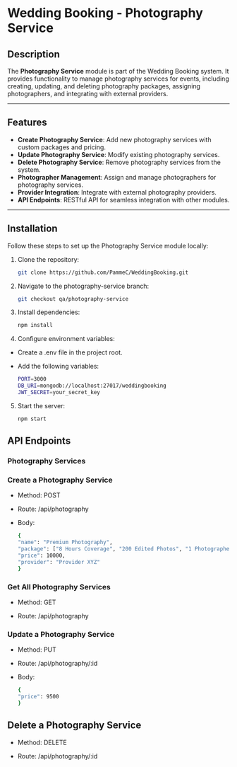 # Wedding Booking - Photography Service

## Description

The **Photography Service** module is part of the Wedding Booking system. It provides functionality to manage photography services for events, including creating, updating, and deleting photography packages, assigning photographers, and integrating with external providers.



---

## Features

- **Create Photography Service**: Add new photography services with custom packages and pricing.
- **Update Photography Service**: Modify existing photography services.
- **Delete Photography Service**: Remove photography services from the system.
- **Photographer Management**: Assign and manage photographers for photography services.
- **Provider Integration**: Integrate with external photography providers.
- **API Endpoints**: RESTful API for seamless integration with other modules.

---

## Installation

Follow these steps to set up the Photography Service module locally:

1. Clone the repository:
   ```bash
   git clone https://github.com/PammeC/WeddingBooking.git

2. Navigate to the photography-service branch:
    ```bash
    git checkout qa/photography-service
    ```
3. Install dependencies:
    ```bash
    npm install
    ```
4. Configure environment variables:

- Create a .env file in the project root.

- Add the following variables:
    ```bash
    PORT=3000
    DB_URI=mongodb://localhost:27017/weddingbooking
    JWT_SECRET=your_secret_key
    ```
5. Start the server:
    ```bash
    npm start
    ```

## API Endpoints
### Photography Services
### Create a Photography Service
- Method: POST

- Route: /api/photography

- Body:

    ```bash
    {
    "name": "Premium Photography",
    "package": ["8 Hours Coverage", "200 Edited Photos", "1 Photographer"],
    "price": 10000,
    "provider": "Provider XYZ"
    }
    ```

### Get All Photography Services
- Method: GET

- Route: /api/photography

### Update a Photography Service
- Method: PUT

- Route: /api/photography/:id

- Body:
    ```bash
    {
    "price": 9500
    }
    ```

## Delete a Photography Service
- Method: DELETE

- Route: /api/photography/:id
